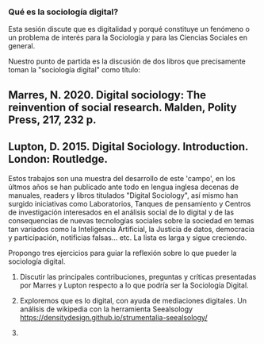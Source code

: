 ### Qué es la sociología digital?

Esta sesión discute que es digitalidad y porqué constituye un fenómeno o un problema de interés para la Sociología y para las Ciencias Sociales en general.

Nuestro punto de partida es la discusión de dos libros que precisamente toman la "sociología digital" como título:
## Marres, N. 2020. Digital sociology: The reinvention of social research. Malden, Polity Press, 217, 232 p.
## Lupton, D. 2015. Digital Sociology. Introduction. London: Routledge.

Estos trabajos son una muestra del desarrollo de este 'campo', en los últmos años se han publicado ante todo en lengua inglesa decenas de manuales, readers y libros titulados "Digital Sociology", así mismo han surgido iniciativas como Laboratorios, Tanques de pensamiento y Centros de investigación interesados en el análisis social de lo digital y de las consequencias de nuevas tecnologías sociales sobre la sociedad en temas tan variados como la Inteligencia Artificial, la Justicia de datos, democracia y participación, notificias falsas... etc. La lista es larga y sigue creciendo.

Propongo tres ejercicios para guiar la reflexión sobre lo que pueder la sociología digital.

1. Discutir las principales contribuciones, preguntas y críticas presentadas por Marres y Lupton respecto a lo que podría ser la Sociología Digital.

2. Exploremos que es lo digital, con ayuda de mediaciones digitales. Un análisis de wikipedia con la herramienta Seealsology
  https://densitydesign.github.io/strumentalia-seealsology/
  
3. 



